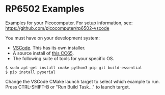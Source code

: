# RP6502 Examples

Examples for your Picocomputer. For setup information, see:<br/>
https://github.com/picocomputer/rp6502-vscode

You must have on your development system:
 * [VSCode](https://code.visualstudio.com/). This has its own installer.
 * A source install of [this CC65](https://github.com/picocomputer/cc65).
 * The following suite of tools for your specific OS.
```
$ sudo apt-get install cmake python3 pip git build-essential
$ pip install pyserial
```

Change the VSCode CMake launch target to select which example to run.
Press CTRL-SHIFT-B or "Run Build Task..." to launch target.
